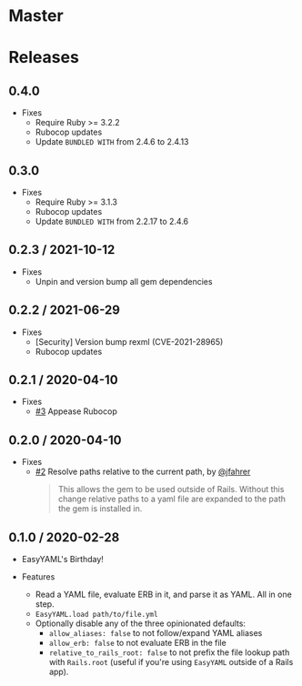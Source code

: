 # Master

# Releases

## 0.4.0
- Fixes
  - Require Ruby >= 3.2.2
  - Rubocop updates
  - Update `BUNDLED WITH` from 2.4.6 to 2.4.13

## 0.3.0
- Fixes
  - Require Ruby >= 3.1.3
  - Rubocop updates
  - Update `BUNDLED WITH` from 2.2.17 to 2.4.6

## 0.2.3 / 2021-10-12
- Fixes
  - Unpin and version bump all gem dependencies

## 0.2.2 / 2021-06-29

- Fixes
  - [Security] Version bump rexml (CVE-2021-28965)
  - Rubocop updates

## 0.2.1 / 2020-04-10

- Fixes
  - [#3](https://github.com/hoverinc/easy_yaml/pull/3) Appease Rubocop

## 0.2.0 / 2020-04-10

- Fixes
  - [#2](https://github.com/hoverinc/easy_yaml/pull/2) Resolve paths relative to the current path, by [@jfahrer](https://github.com/jfahrer)
    > This allows the gem to be used outside of Rails. Without this change relative paths to a yaml file are expanded to the path the gem is installed in.

## 0.1.0 / 2020-02-28

- EasyYAML's Birthday!

- Features
  - Read a YAML file, evaluate ERB in it, and parse it as YAML. All in one step.
  - `EasyYAML.load path/to/file.yml`
  - Optionally disable any of the three opinionated defaults:
    - `allow_aliases: false` to not follow/expand YAML aliases
    - `allow_erb: false` to not evaluate ERB in the file
    - `relative_to_rails_root: false` to not prefix the file lookup path with `Rails.root` (useful if you're using `EasyYAML` outside of a Rails app).
